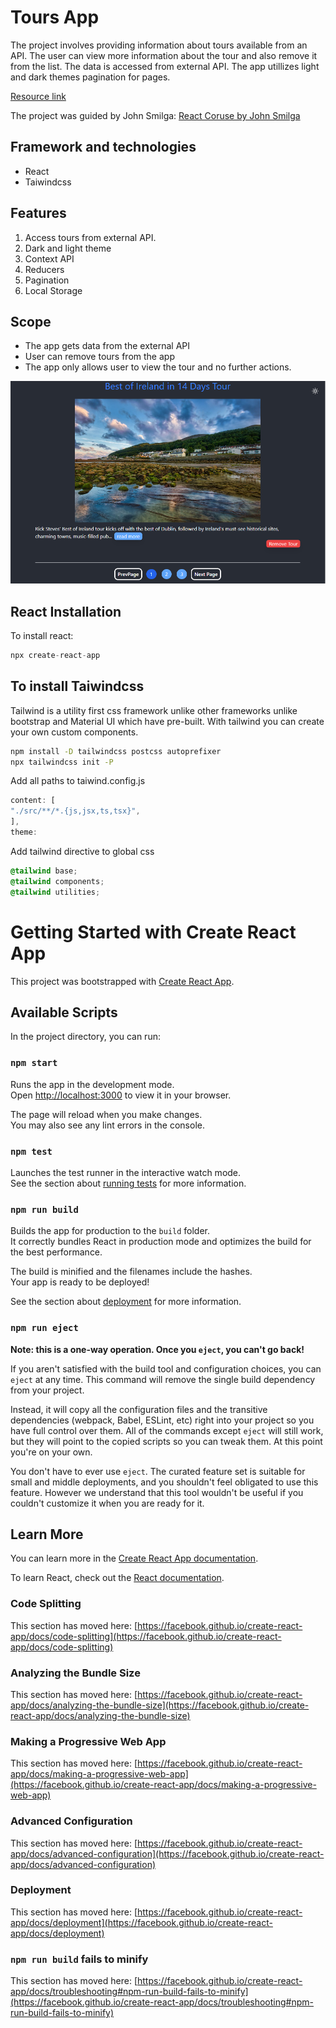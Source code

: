 # Tours App

The project involves providing information about tours available from an API. The user can view more information about the tour and also remove it from the list.
The data is accessed from external API. The app utillizes light and dark themes pagination for pages.

[Resource link]('https://course-api.com/react-tours-project')

The project was guided by John Smilga:
[React Coruse by John Smilga](https://www.udemy.com/course/react-tutorial-and-projects-course/?couponCode=REACT-OCT)

## Framework and technologies

- React
- Taiwindcss

## Features

1. Access tours from external API.
1. Dark and light theme
1. Context API
1. Reducers
1. Pagination
1. Local Storage

## Scope

- The app gets data from the external API
- User can remove tours from the app
- The app only allows user to view the tour and no further actions.

![Tours project](https://github.com/Muiruriscode/Tours-App-with-pagination/blob/main/tour.png)

## React Installation

To install react:

```js
npx create-react-app
```

## To install Taiwindcss

Tailwind is a utility first css framework unlike other frameworks unlike bootstrap and Material UI which have pre-built. With tailwind you can create your own custom components.

```bash
npm install -D tailwindcss postcss autoprefixer
npx tailwindcss init -P
```

Add all paths to taiwind.config.js

```js
content: [
"./src/**/*.{js,jsx,ts,tsx}",
],
theme:
```

Add tailwind directive to global css

```css
@tailwind base;
@tailwind components;
@tailwind utilities;
```

# Getting Started with Create React App

This project was bootstrapped with [Create React App](https://github.com/facebook/create-react-app).

## Available Scripts

In the project directory, you can run:

### `npm start`

Runs the app in the development mode.\
Open [http://localhost:3000](http://localhost:3000) to view it in your browser.

The page will reload when you make changes.\
You may also see any lint errors in the console.

### `npm test`

Launches the test runner in the interactive watch mode.\
See the section about [running tests](https://facebook.github.io/create-react-app/docs/running-tests) for more information.

### `npm run build`

Builds the app for production to the `build` folder.\
It correctly bundles React in production mode and optimizes the build for the best performance.

The build is minified and the filenames include the hashes.\
Your app is ready to be deployed!

See the section about [deployment](https://facebook.github.io/create-react-app/docs/deployment) for more information.

### `npm run eject`

**Note: this is a one-way operation. Once you `eject`, you can't go back!**

If you aren't satisfied with the build tool and configuration choices, you can `eject` at any time. This command will remove the single build dependency from your project.

Instead, it will copy all the configuration files and the transitive dependencies (webpack, Babel, ESLint, etc) right into your project so you have full control over them. All of the commands except `eject` will still work, but they will point to the copied scripts so you can tweak them. At this point you're on your own.

You don't have to ever use `eject`. The curated feature set is suitable for small and middle deployments, and you shouldn't feel obligated to use this feature. However we understand that this tool wouldn't be useful if you couldn't customize it when you are ready for it.

## Learn More

You can learn more in the [Create React App documentation](https://facebook.github.io/create-react-app/docs/getting-started).

To learn React, check out the [React documentation](https://reactjs.org/).

### Code Splitting

This section has moved here: [https://facebook.github.io/create-react-app/docs/code-splitting](https://facebook.github.io/create-react-app/docs/code-splitting)

### Analyzing the Bundle Size

This section has moved here: [https://facebook.github.io/create-react-app/docs/analyzing-the-bundle-size](https://facebook.github.io/create-react-app/docs/analyzing-the-bundle-size)

### Making a Progressive Web App

This section has moved here: [https://facebook.github.io/create-react-app/docs/making-a-progressive-web-app](https://facebook.github.io/create-react-app/docs/making-a-progressive-web-app)

### Advanced Configuration

This section has moved here: [https://facebook.github.io/create-react-app/docs/advanced-configuration](https://facebook.github.io/create-react-app/docs/advanced-configuration)

### Deployment

This section has moved here: [https://facebook.github.io/create-react-app/docs/deployment](https://facebook.github.io/create-react-app/docs/deployment)

### `npm run build` fails to minify

This section has moved here: [https://facebook.github.io/create-react-app/docs/troubleshooting#npm-run-build-fails-to-minify](https://facebook.github.io/create-react-app/docs/troubleshooting#npm-run-build-fails-to-minify)
